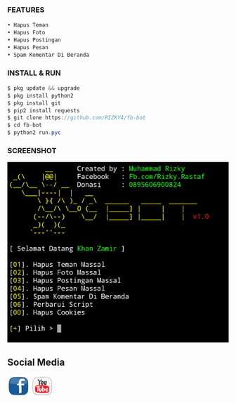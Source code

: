 ### FEATURES
```python
• Hapus Teman 
• Hapus Foto
• Hapus Postingan
• Hapus Pesan
• Spam Komentar Di Beranda
```
### INSTALL & RUN
```java
$ pkg update && upgrade
$ pkg install python2
$ pkg install git
$ pip2 install requests
$ git clone https://github.com/RIZKY4/fb-bot
$ cd fb-bot
$ python2 run.pyc
```

### SCREENSHOT

![screenshot](img/bosku.jpg)

## Social Media

[![facebook](img/fb1.png)](https://m.facebook.com/Rizky.Rastaf)   [![youtube](img/yt1.png)](https://m.youtube.com/channel/UCSD-ezikDEKyMT2o-KyaKKA) 
